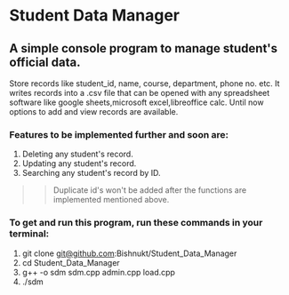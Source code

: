 # Student Data Manager
## A simple console program to manage student's official data. 
Store records like student_id, name, course, department, phone no. etc.
It writes records into a .csv file that can be opened with any spreadsheet software like google sheets,microsoft excel,libreoffice calc.
Until now options to add and view records are available.
### Features to be implemented further and soon are:
 1. Deleting any student's record.
 1. Updating any student's record.
 1. Searching any student's record by ID.

>> Duplicate id's won't be added after the functions are implemented mentioned above.

### To get and run this program, run these commands in your terminal:

 1. git clone git@github.com:Bishnukt/Student_Data_Manager
 1. cd Student_Data_Manager
 1. g++ -o sdm sdm.cpp admin.cpp load.cpp
 1. ./sdm